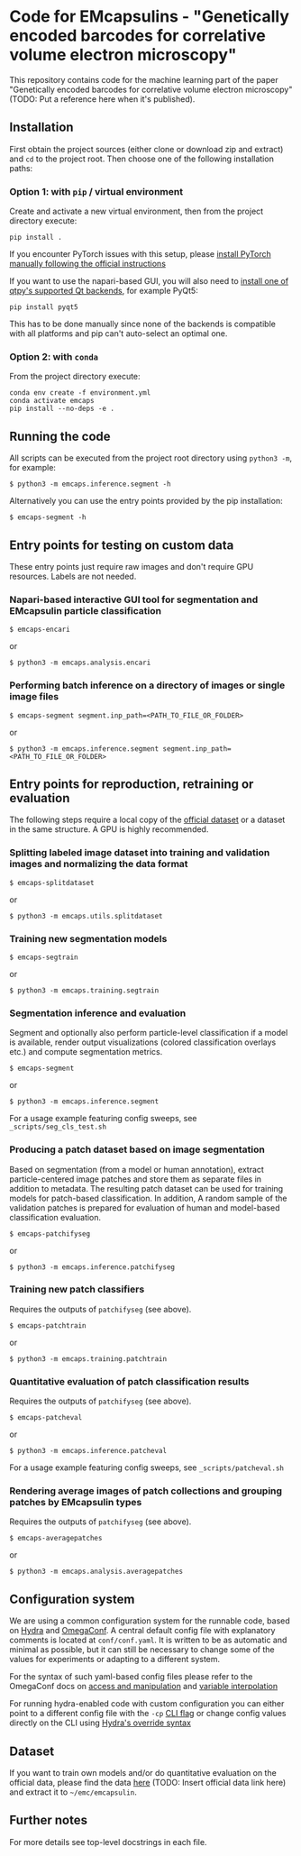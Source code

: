# Code for EMcapsulins - "Genetically encoded barcodes for correlative volume electron microscopy"

This repository contains code for the machine learning part of the paper "Genetically encoded barcodes for correlative volume electron microscopy" (TODO: Put a reference here when it's published).



## Installation

First obtain the project sources (either clone or download zip and extract) and `cd` to the project root. Then choose one of the following installation paths:


### Option 1: with `pip` / virtual environment

Create and activate a new virtual environment, then from the project directory execute:

    pip install .

If you encounter PyTorch issues with this setup, please [install PyTorch manually following the official instructions](https://pytorch.org/get-started/locally/)

If you want to use the napari-based GUI, you will also need to [install one of qtpy's supported Qt backends](https://github.com/spyder-ide/qtpy/blob/master/README.md#requirements), for example PyQt5:

    pip install pyqt5

This has to be done manually since none of the backends is compatible with all platforms and pip can't auto-select an optimal one.


### Option 2: with `conda`

From the project directory execute:

    conda env create -f environment.yml
    conda activate emcaps
    pip install --no-deps -e .


## Running the code

All scripts can be executed from the project root directory using `python3 -m`, for example:

    $ python3 -m emcaps.inference.segment -h

Alternatively you can use the entry points provided by the pip installation:

    $ emcaps-segment -h


## Entry points for testing on custom data

These entry points just require raw images and don't require GPU resources. Labels are not needed.

### Napari-based interactive GUI tool for segmentation and EMcapsulin particle classification

    $ emcaps-encari

or

    $ python3 -m emcaps.analysis.encari

### Performing batch inference on a directory of images or single image files

    $ emcaps-segment segment.inp_path=<PATH_TO_FILE_OR_FOLDER>

or

    $ python3 -m emcaps.inference.segment segment.inp_path=<PATH_TO_FILE_OR_FOLDER>


## Entry points for reproduction, retraining or evaluation

The following steps require a local copy of the [official dataset](#dataset) or a dataset in the same structure. A GPU is highly recommended.


### Splitting labeled image dataset into training and validation images and normalizing the data format

    $ emcaps-splitdataset

or

    $ python3 -m emcaps.utils.splitdataset

### Training new segmentation models

    $ emcaps-segtrain

or

    $ python3 -m emcaps.training.segtrain

### Segmentation inference and evaluation

Segment and optionally also perform particle-level classification if a model is available, render output visualizations (colored classification overlays etc.) and compute segmentation metrics.

    $ emcaps-segment

or

    $ python3 -m emcaps.inference.segment

For a usage example featuring config sweeps, see `_scripts/seg_cls_test.sh`

### Producing a patch dataset based on image segmentation

Based on segmentation (from a model or human annotation), extract particle-centered image patches and store them as separate files in addition to metadata. The resulting patch dataset can be used for training models for patch-based classification. In addition, A random sample of the validation patches is prepared for evaluation of human and model-based classification evaluation.

    $ emcaps-patchifyseg

or

    $ python3 -m emcaps.inference.patchifyseg

### Training new patch classifiers

Requires the outputs of `patchifyseg` (see above).

    $ emcaps-patchtrain

or

    $ python3 -m emcaps.training.patchtrain

### Quantitative evaluation of patch classification results

Requires the outputs of `patchifyseg` (see above).

    $ emcaps-patcheval

or

    $ python3 -m emcaps.inference.patcheval

For a usage example featuring config sweeps, see `_scripts/patcheval.sh`

### Rendering average images of patch collections and grouping patches by EMcapsulin types

Requires the outputs of `patchifyseg` (see above).

    $ emcaps-averagepatches

or

    $ python3 -m emcaps.analysis.averagepatches


## Configuration system

We are using a common configuration system for the runnable code, based on [Hydra](https://hydra.cc/docs/1.2/intro/) and [OmegaConf](https://omegaconf.readthedocs.io/en/2.2_branch/).
A central default config file with explanatory comments is located at `conf/conf.yaml`.
It is written to be as automatic and minimal as possible, but it can still be necessary to change some of the values for experiments or adapting to a different system.

For the syntax of such yaml-based config files please refer to the OmegaConf docs on [access and manipulation](https://omegaconf.readthedocs.io/en/2.2_branch/usage.html#access-and-manipulation) and [variable interpolation](https://omegaconf.readthedocs.io/en/2.2_branch/usage.html#variable-interpolation)

For running hydra-enabled code with custom configuration you can either point to a different config file with the `-cp` [CLI flag](https://hydra.cc/docs/1.2/advanced/hydra-command-line-flags/) or change config values directly on the CLI using [Hydra's override syntax](https://hydra.cc/docs/1.2/advanced/override_grammar/basic/)


## Dataset

If you want to train own models and/or do quantitative evaluation on the official data, please find the data [here](https://drive.google.com/drive/folders/1S-dwZx0kHY3HuIiAXMyFlezsfOJmwYut?usp=share_link) (TODO: Insert official data link here) and extract it to `~/emc/emcapsulin`.



## Further notes

For more details see top-level docstrings in each file.

